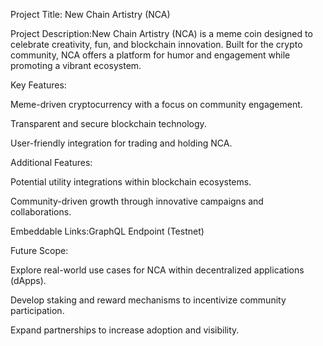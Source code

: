Project Title: New Chain Artistry (NCA)

Project Description:New Chain Artistry (NCA) is a meme coin designed to celebrate creativity, fun, and blockchain innovation. Built for the crypto community, NCA offers a platform for humor and engagement while promoting a vibrant ecosystem.

Key Features:

Meme-driven cryptocurrency with a focus on community engagement.

Transparent and secure blockchain technology.

User-friendly integration for trading and holding NCA.

Additional Features:

Potential utility integrations within blockchain ecosystems.

Community-driven growth through innovative campaigns and collaborations.

Embeddable Links:GraphQL Endpoint (Testnet)



Future Scope:

Explore real-world use cases for NCA within decentralized applications (dApps).

Develop staking and reward mechanisms to incentivize community participation.

Expand partnerships to increase adoption and visibility.
